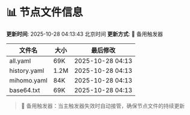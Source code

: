 # 📊 节点文件信息

**更新时间**: 2025-10-28 04:13:43 北京时间
**更新方式**: 🔄 备用触发器

| 文件名 | 大小 | 最后修改 |
|--------|------|----------|
| all.yaml | 69K | 2025-10-28 04:13 |
| history.yaml | 1.2M | 2025-10-28 04:13 |
| mihomo.yaml | 84K | 2025-10-28 04:13 |
| base64.txt | 69K | 2025-10-28 04:13 |

> 🔄 备用触发器：当主触发器失效时自动接管，确保节点文件的持续更新
